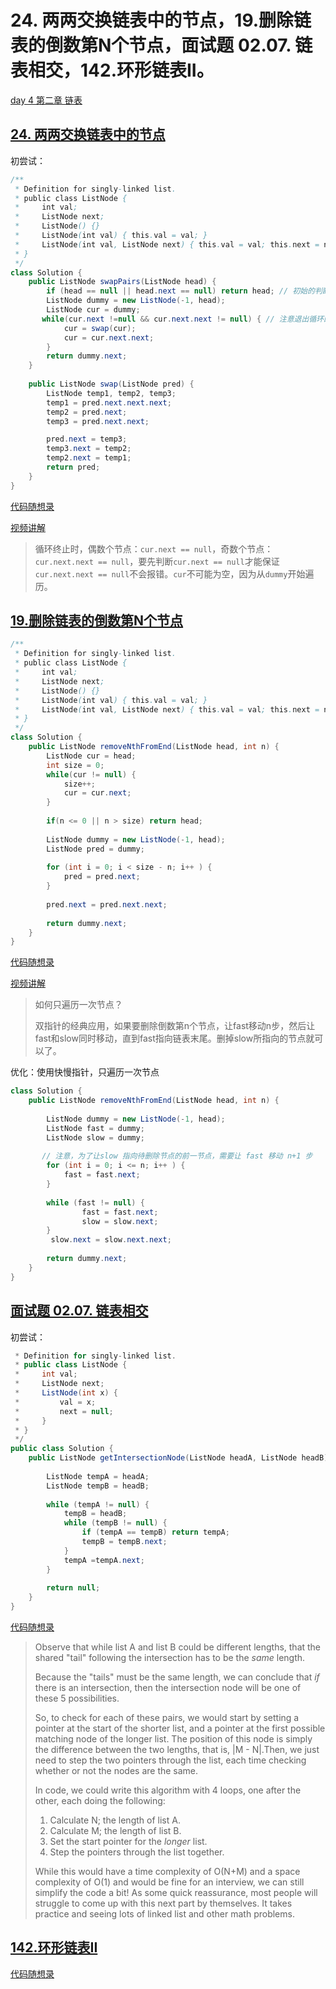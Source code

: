 # 24. 两两交换链表中的节点，19.删除链表的倒数第N个节点，面试题 02.07. 链表相交，142.环形链表II。

[day 4 第二章 链表](https://docs.qq.com/doc/DUFNjYUxYRHRVWklp)

## [24. 两两交换链表中的节点](https://leetcode.com/problems/swap-nodes-in-pairs/) 

初尝试：

```java
/**
 * Definition for singly-linked list.
 * public class ListNode {
 *     int val;
 *     ListNode next;
 *     ListNode() {}
 *     ListNode(int val) { this.val = val; }
 *     ListNode(int val, ListNode next) { this.val = val; this.next = next; }
 * }
 */
class Solution {
    public ListNode swapPairs(ListNode head) {
        if (head == null || head.next == null) return head; // 初始的判断，是否可以进行交换，可以省略
        ListNode dummy = new ListNode(-1, head);
        ListNode cur = dummy;
       while(cur.next !=null && cur.next.next != null) { // 注意退出循环的条件，除了 cur.next ==null，还有 cur.next.next == null
            cur = swap(cur);
            cur = cur.next.next;
        }
        return dummy.next;
    }
    
    public ListNode swap(ListNode pred) {
        ListNode temp1, temp2, temp3;
        temp1 = pred.next.next.next;
        temp2 = pred.next;
        temp3 = pred.next.next;

        pred.next = temp3;
        temp3.next = temp2;
        temp2.next = temp1;
        return pred;
    }
}
```

[代码随想录](https://programmercarl.com/0024.%E4%B8%A4%E4%B8%A4%E4%BA%A4%E6%8D%A2%E9%93%BE%E8%A1%A8%E4%B8%AD%E7%9A%84%E8%8A%82%E7%82%B9.html#_24-%E4%B8%A4%E4%B8%A4%E4%BA%A4%E6%8D%A2%E9%93%BE%E8%A1%A8%E4%B8%AD%E7%9A%84%E8%8A%82%E7%82%B9)

[视频讲解](https://www.bilibili.com/video/BV1YT411g7br/?vd_source=198a0e84361b101846f9b1da10a0aea2)

> 循环终止时，偶数个节点：`cur.next == null`，奇数个节点：`cur.next.next == null`，要先判断`cur.next == null`才能保证`cur.next.next == null`不会报错。`cur`不可能为空，因为从`dummy`开始遍历。



## [19.删除链表的倒数第N个节点](https://leetcode.com/problems/remove-nth-node-from-end-of-list/) 

```java
/**
 * Definition for singly-linked list.
 * public class ListNode {
 *     int val;
 *     ListNode next;
 *     ListNode() {}
 *     ListNode(int val) { this.val = val; }
 *     ListNode(int val, ListNode next) { this.val = val; this.next = next; }
 * }
 */
class Solution {
    public ListNode removeNthFromEnd(ListNode head, int n) {
        ListNode cur = head;
        int size = 0;
        while(cur != null) {
            size++;
            cur = cur.next;
        }
        
        if(n <= 0 || n > size) return head;
        
        ListNode dummy = new ListNode(-1, head);
        ListNode pred = dummy;
        
        for (int i = 0; i < size - n; i++ ) {
            pred = pred.next;
        }
        
        pred.next = pred.next.next;
        
        return dummy.next;
    }
}
```

[代码随想录](https://programmercarl.com/0019.%E5%88%A0%E9%99%A4%E9%93%BE%E8%A1%A8%E7%9A%84%E5%80%92%E6%95%B0%E7%AC%ACN%E4%B8%AA%E8%8A%82%E7%82%B9.html#_19-%E5%88%A0%E9%99%A4%E9%93%BE%E8%A1%A8%E7%9A%84%E5%80%92%E6%95%B0%E7%AC%ACn%E4%B8%AA%E8%8A%82%E7%82%B9)

[视频讲解](https://www.bilibili.com/video/BV1vW4y1U7Gf/?spm_id_from=333.788&vd_source=198a0e84361b101846f9b1da10a0aea2)

> 如何只遍历一次节点？
>
> 双指针的经典应用，如果要删除倒数第n个节点，让fast移动n步，然后让fast和slow同时移动，直到fast指向链表末尾。删掉slow所指向的节点就可以了。

优化：使用快慢指针，只遍历一次节点

```java
class Solution {
    public ListNode removeNthFromEnd(ListNode head, int n) {
        
        ListNode dummy = new ListNode(-1, head);
        ListNode fast = dummy;
        ListNode slow = dummy;
        
       // 注意，为了让slow 指向待删除节点的前一节点，需要让 fast 移动 n+1 步
        for (int i = 0; i <= n; i++ ) {
            fast = fast.next;
        }
        
        while (fast != null) {
        		fast = fast.next;
        		slow = slow.next;
        }
         slow.next = slow.next.next;
        
        return dummy.next;
    }
}
```



## [面试题 02.07. 链表相交](https://leetcode.com/problems/intersection-of-two-linked-lists/)

初尝试：

```java
 * Definition for singly-linked list.
 * public class ListNode {
 *     int val;
 *     ListNode next;
 *     ListNode(int x) {
 *         val = x;
 *         next = null;
 *     }
 * }
 */
public class Solution {
    public ListNode getIntersectionNode(ListNode headA, ListNode headB) {
        
        ListNode tempA = headA;
        ListNode tempB = headB;
        
        while (tempA != null) {
            tempB = headB;
            while (tempB != null) {
                if (tempA == tempB) return tempA;
                tempB = tempB.next;
            }
            tempA =tempA.next; 
        }
        
        return null;
    }
}
```

[代码随想录](https://programmercarl.com/%E9%9D%A2%E8%AF%95%E9%A2%9802.07.%E9%93%BE%E8%A1%A8%E7%9B%B8%E4%BA%A4.html#%E6%80%9D%E8%B7%AF)

> Observe that while list A and list B could be different lengths, that  the shared "tail" following the intersection has to be the *same* length. 
>
> Because the "tails" must be the same length, we can conclude that *if* there is an intersection, then the intersection node will be one of these 5 possibilities.
>
> So, to check for each of these pairs, we would start by setting a  pointer at the start of the shorter list, and a pointer at the first  possible matching node of the longer list. The position of this node is  simply the difference between the two lengths, that is, |M - N|.Then, we just need to step the two pointers through the list, each time checking whether or not the nodes are the same.
>
> In code, we could write this algorithm with 4 loops, one after the other, each doing the following:
>
> 1. Calculate N; the length of list A.
> 2. Calculate M; the length of list B.
> 3. Set the start pointer for the *longer* list.
> 4. Step the pointers through the list together.
>
> While this would have a time complexity of O(N+M) and a space complexity of O(1) and would be fine for an interview, we can still simplify the code a  bit! As some quick reassurance, most people will struggle to come up  with this next part by themselves. It takes practice and seeing lots of  linked list and other math problems.
>
> [](https://imgur.com/a/XSduqFR)



## [142.环形链表II](https://leetcode.com/problems/linked-list-cycle-ii/)

[代码随想录](https://link.zhihu.com/?target=https%3A//programmercarl.com/0142.%E7%8E%AF%E5%BD%A2%E9%93%BE%E8%A1%A8II.html)
